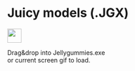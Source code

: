 Juicy models (.JGX)
===

<img height="32" width="32" src="https://mntn-dev.github.io/Jellygummies/jg-jgx.ico"/><br/>

Drag&drop into Jellygummies.exe<br/>
or current screen gif to load.
